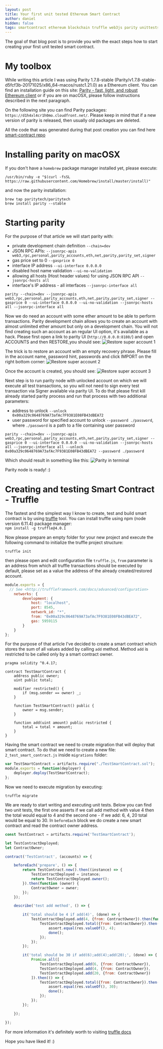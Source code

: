 ```yaml
---
layout: post
title: Your first unit tested Ethereum Smart Contract
author: daniel
hidden: false
tags: smartcontract ethereum blockchain truffle web3js parity unittests
---
```


The goal of that blog post is to provide you with the exact steps how to start creating your first unit tested smart contract. 

# My toolbox

While writing this article I was using Parity 1.7.8-stable (Parity/v1.7.8-stable-d5fcf3b-20171025/x86_64-macos/rustc1.21.0) as a Ethereum client. You can find an installation guide on this site: [Parity - fast, light, and robust Ethereum client](https://github.com/paritytech/parity) or if you are on macOSX, please follow instructions described in the next paragraph. 

On the following site you can find Parity packages: `https://d1h4xl4cr1h0mo.cloudfront.net/`. Please keep in mind that if a new version of parity is released, then usually old packages are deleted.

All the code that was generated during that post creation you can find here [smart-contract repo](https://github.com/bright/smart-contract)

# Installing parity on macOSX

If you don't have a `homebrew` package manager installed yet, please execute:

```
/usr/bin/ruby -e "$(curl -fsSL https://raw.githubusercontent.com/Homebrew/install/master/install)"
```

and now the parity installation:

```
brew tap paritytech/paritytech
brew install parity --stable
```

# Starting parity

For the purpose of that article we will start parity with:    
- private development chain definition `--chain=dev`        
- JSON RPC APIs: `--jsonrpc-apis web3,rpc,personal,parity_accounts,eth,net,parity,parity_set,signer`    
- gas price set to 0 `--gasprice 0`    
- interface IP address `--ui-interface 0.0.0.0`    
- disabled host name validation `--ui-no-validation`    
- allowing all hosts (Host header values) for using JSON RPC API `--jsonrpc-hosts all`    
- interface's IP address - all interfaces `--jsonrpc-interface all`     
                                   
```
parity --chain=dev --jsonrpc-apis web3,rpc,personal,parity_accounts,eth,net,parity,parity_set,signer --gasprice 0 --ui-interface 0.0.0.0 --ui-no-validation --jsonrpc-hosts all --jsonrpc-interface all
```

Now we do need an account with some ether amount to be able to perform transactions. Parity development chain allows you to create an account with almost unlimited ether amount but only on a development chain. You will not find creating such an account as an regular UI option, it's available as a hack. Please first open a link to parity UI (`http://0.0.0.0:8180/`) and open ACCOUNTS and then RESTORE,you should see: 
![Restore super account 1](/images/smart-contract-create-test-and-deploy/parity-restore-super-account-1.png)

The trick is to restore an account with an empty recovery phrase. Please fill in the account name, password hint, passwords and click IMPORT on the right bottom corner:
![Restore super account 2](/images/smart-contract-create-test-and-deploy/parity-restore-super-account-2.png)

Once the account is created, you should see:
![Restore super account 3](/images/smart-contract-create-test-and-deploy/parity-restore-super-account-3.png)

 Next step is to run parity node with unlocked account on which we will execute all test transactions, so you will not need to sign every test transaction via Signer available via parity UI. To do that please first kill already started parity process and run that process with two additional parameters:    
- address to unlock `--unlock 0x00a329c0648769A73afAc7F9381E08FB43dBEA72`        
- user password for specified account to unlock `--password ./password`, where `./password` is a path to a file containing user password    

```
parity --chain=dev --jsonrpc-apis web3,rpc,personal,parity_accounts,eth,net,parity,parity_set,signer --gasprice 0 --ui-interface 0.0.0.0 --ui-no-validation --jsonrpc-hosts all --jsonrpc-interface all --unlock 0x00a329c0648769A73afAc7F9381E08FB43dBEA72 --password ./password
```

Which should result in something like this: 
![Parity in terminal](/images/smart-contract-create-test-and-deploy/running-parity.png)

Parity node is ready! :) 

# Creating and testing Smart Contract - Truffle

The fastest and the simplest way I know to create, test and build smart contract is by using [truffle](http://truffleframework.com/docs/getting_started/project) tool. You can install truffle using npm (node version 6.11.4) package manager:      
`npm install -g truffle@4.0.1`     

Now please prepare an empty folder for your new project and execute the following command to initialize the truffle project structure:
    
```
truffle init
```

then please open and edit configuration file `truffle.js`, `from` parameter is an address from which all truffle transactions should be executed by default, please set as a value the address of the already created/restored account.
        
```javascript
module.exports = {  
  // See <http://truffleframework.com/docs/advanced/configuration>  
    networks: { 
        development: {  
            host: "localhost",  
            port: 8545, 
            network_id: "*",    
            from: "0x00a329c0648769A73afAc7F9381E08FB43dBEA72", 
            gas: 5959115    
        }   
    }   
};  
```

For the purpose of that article I've decided to create a smart contract which stores the sum of all values added by calling `add` method. Method `add` is restricted to be called only by a smart contract owner.   

```solidity
pragma solidity ^0.4.17;    
    
contract TestSmartContract {    
    address public owner;   
    uint public total;  
    
    modifier restricted() { 
        if (msg.sender == owner) _; 
    }   
    
    function TestSmartContract() public {   
        owner = msg.sender; 
    }   
    
    function add(uint amount) public restricted {   
        total = total + amount; 
    }   
}   
```

Having the smart contract we need to create migration that will deploy that smart contract. To do that we need to create a new file: `2_test_smart_contract.js` inside `migrations` folder:

```javascript
var TestSmartContract = artifacts.require("./TestSmartContract.sol");      
module.exports = function(deployer) {   
    deployer.deploy(TestSmartContract); 
};  
```

Now we need to execute migration by executing:

`truffle migrate`   

We are ready to start writing and executing unit tests. Below you can find two unit tests, the first one asserts if we call add method with value 4 then the total would equal to 4 and the second one - if we add: 6, 4, 20 total would be equal to 30. In `beforeEach` block we do create a new smart contract and read the contract owner address. 

```javascript
const TestContract = artifacts.require('TestSmartContract');

let TestContractDeployed;
let ContractOwner;

contract('TestContract', (accounts) => {

    beforeEach('prepare', () => {
        return TestContract.new().then((instance) => {
            TestContractDeployed = instance;
            return TestContractDeployed.owner();
        }).then(function (owner) {
            ContractOwner = owner;
        });
    });

    describe('test add method', () => {

        it('total should be 4 if add(4)', (done) => {
            TestContractDeployed.add(4, {from: ContractOwner}).then(function () {
                TestContractDeployed.total({from: ContractOwner}).then(function (res) {
                    assert.equal(res.valueOf(), 4);
                    done();
                });
            });
        });

        it('total should be 30 if add(6);add(4);add(20);', (done) => {
            Promise.all([
                TestContractDeployed.add(6, {from: ContractOwner}),
                TestContractDeployed.add(4, {from: ContractOwner}),
                TestContractDeployed.add(20, {from: ContractOwner})
            ]).then(() => {
                TestContractDeployed.total({from: ContractOwner}).then(function (res) {
                    assert.equal(res.valueOf(), 30);
                    done();
                });
            });
        });

    });

});
```

For more information it's definitely worth to visiting [truffle docs](https://truffle.readthedocs.io/en/beta/)

Hope you have liked it! :) 
